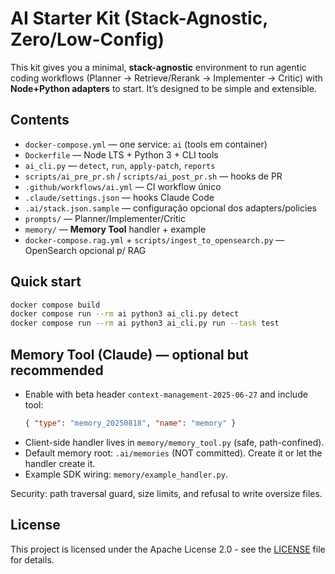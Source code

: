 # AI Starter Kit (Stack-Agnostic, Zero/Low-Config)

This kit gives you a minimal, **stack-agnostic** environment to run agentic coding workflows (Planner → Retrieve/Rerank → Implementer → Critic) with **Node+Python adapters** to start. It’s designed to be simple and extensible.

## Contents
- `docker-compose.yml` — one service: `ai` (tools em container)
- `Dockerfile` — Node LTS + Python 3 + CLI tools
- `ai_cli.py` — `detect`, `run`, `apply-patch`, `reports`
- `scripts/ai_pre_pr.sh` / `scripts/ai_post_pr.sh` — hooks de PR
- `.github/workflows/ai.yml` — CI workflow único
- `.claude/settings.json` — hooks Claude Code
- `.ai/stack.json.sample` — configuração opcional dos adapters/policies
- `prompts/` — Planner/Implementer/Critic
- `memory/` — **Memory Tool** handler + example
- `docker-compose.rag.yml` + `scripts/ingest_to_opensearch.py` — OpenSearch opcional p/ RAG

## Quick start
```bash
docker compose build
docker compose run --rm ai python3 ai_cli.py detect
docker compose run --rm ai python3 ai_cli.py run --task test
```

## Memory Tool (Claude) — optional but recommended
- Enable with beta header `context-management-2025-06-27` and include tool:
  ```json
  { "type": "memory_20250818", "name": "memory" }
  ```
- Client-side handler lives in `memory/memory_tool.py` (safe, path-confined).
- Default memory root: `.ai/memories` (NOT committed). Create it or let the handler create it.
- Example SDK wiring: `memory/example_handler.py`.

Security: path traversal guard, size limits, and refusal to write oversize files.

## License
This project is licensed under the Apache License 2.0 - see the [LICENSE](LICENSE) file for details.
